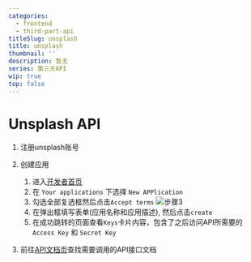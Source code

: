 ```yaml
---
categories:
  - frontend
  - third-part-api
titleSlug: unsplash
title: unsplash
thumbnail: ''
description: 暂无
series: 第三方API
wip: true
top: false
---
```

# Unsplash API

1. 注册unsplash账号
2. 创建应用
   1. 进入[开发者首页](https://unsplash.com/oauth/applications)
   2. 在 `Your applications` 下选择 `New APPlication`
   3. 勾选全部复选框然后点击`Accept terms`
    ![步骤3](https://i.loli.net/2021/10/22/7cfYIAiHhqmSyFC.png)
   4. 在弹出框填写表单(应用名称和应用描述), 然后点击`create`
   5. 在成功跳转的页面查看`Keys`卡片内容，包含了之后访问API所需要的`Access Key` 和 `Secret Key`

3. 前往[API文档页](https://unsplash.com/documentation)查找需要调用的API接口文档

